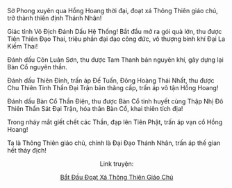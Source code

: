 Sở Phong xuyên qua Hồng Hoang thời đại, đoạt xá Thông Thiên giáo chủ, trở thành thiên định Thánh Nhân!

Giác tỉnh Vô Địch Đánh Dấu Hệ Thống! Bắt đầu mở ra gói quà lớn, thu được Tiên Thiên Đạo Thai, triệu phần đại đạo công đức, vô thượng binh khí Đại La Kiếm Thai!

Đánh dấu Côn Luân Sơn, thu được Tam Thanh bản nguyên khí, gây dựng lại Bàn Cổ nguyên thần.

Đánh dấu Thiên Đình, trấn áp Đế Tuấn, Đông Hoàng Thái Nhất, thu được Chu Thiên Tinh Thần Đại Trận bản thăng cấp, trấn áp vô tận Hồng Hoang!

Đánh dấu Bàn Cổ Thần Điện, thu được Bàn Cổ tinh huyết cùng Thập Nhị Đô Thiên Thần Sát Đại Trận, hóa thân Bàn Cổ, khai thiên tích địa!

Trong nháy mắt giết chết các Thần, đạp lên Tiên Phật, trấn áp vạn cổ Hồng Hoang!

Ta là Thông Thiên giáo chủ, chính là Đại Đạo Thánh Nhân, trấn áp thế gian hết thảy địch!


<div align="center">

Link truyện:

[Bắt Đầu Đoạt Xá Thông Thiên Giáo Chủ](https://truyenchuhub.com/truyen/Hong-Hoang-Bat-dau-doat-Xa-Thong-Thien-Giao-Chu)
</div>
